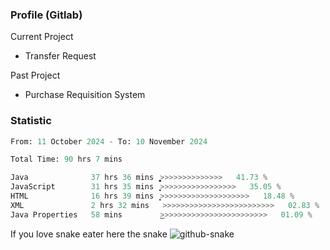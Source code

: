 ### Profile (Gitlab) 

Current Project
-  Transfer Request

Past Project
-  Purchase Requisition System 

### Statistic
<!--START_SECTION:waka-->

```python
From: 11 October 2024 - To: 10 November 2024

Total Time: 90 hrs 7 mins

Java              37 hrs 36 mins  ͎͎͎͎͎͎͎͎͎͎͚>>>>>>>>>>>>>>   41.73 %
JavaScript        31 hrs 35 mins  ͎͎͎͎͎͎͎͎>>>>>>>>>>>>>>>>>   35.05 %
HTML              16 hrs 39 mins  ͎͎͎͎̝>>>>>>>>>>>>>>>>>>>>   18.48 %
XML               2 hrs 32 mins   >>>>>>>>>>>>>>>>>>>>>>>>>   02.83 %
Java Properties   58 mins         ͜>>>>>>>>>>>>>>>>>>>>>>>>   01.09 %
```

<!--END_SECTION:waka-->

If you love snake eater here the snake 
<picture>
  <source media="(prefers-color-scheme: dark)" srcset="https://github.com/pradana4648/pradana4648/blob/c0566a83ca6ea5f2e46bab00e717c4c82b4b5c4c/github-contribution-grid-snake-dark.svg" />
  <source media="(prefers-color-scheme: light)" srcset="https://github.com/pradana4648/pradana4648/blob/c0566a83ca6ea5f2e46bab00e717c4c82b4b5c4c/github-contribution-grid-snake.svg" />
  <img alt="github-snake" src="https://github.com/pradana4648/pradana4648/blob/c0566a83ca6ea5f2e46bab00e717c4c82b4b5c4c/github-contribution-grid-snake.svg" />
</picture>
